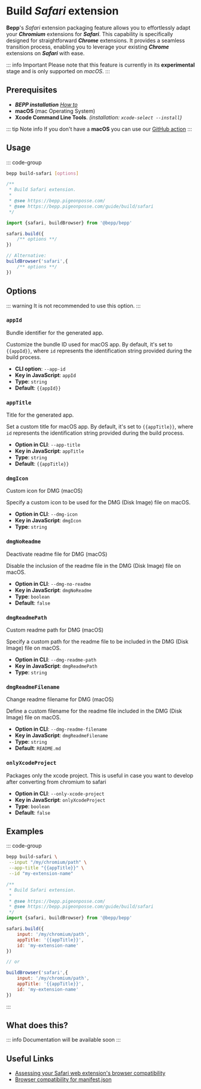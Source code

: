# Build _Safari_ extension

<script>
 // At the moment it is the only way I know for a string with {{}} to be rendered with vitepress
 const appTitle = '{{id}} (Safari extension)'
 const appId = 'com.bepp.{{id}}'
</script>

**Bepp**'s _Safari_ extension packaging feature allows you to effortlessly adapt your **_Chromium_** extensions for **_Safari_**. This capability is specifically designed for straightforward **_Chrome_** extensions. It provides a seamless transition process, enabling you to leverage your existing **_Chrome_** extensions on **_Safari_** with ease.

::: info Important
Please note that this feature is currently in its **experimental** stage and is only supported on _macOS_.
:::

## Prerequisites

- **__BEPP_ installation_** [_How to_](/guide/getting-started#installation)
- **macOS** (mac Operating System)
- **Xcode Command Line Tools**. _(installation: `xcode-select --install`)_

::: tip Note
info If you don't have a **macOS** you can use our [GitHub action](/guide/gh-action)
:::

## Usage

::: code-group

```bash
bepp build-safari [options]
```

```js
/**
 * Build Safari extension.
 * 
 * @see https://bepp.pigeonposse.com/
 * @see https://bepp.pigeonposse.com/guide/build/safari
 */

import {safari, buildBrowser} from '@bepp/bepp'

safari.build({
    /** options **/
})

// Alternative:
buildBrowser('safari',{
    /** options **/
})
```

## Options

<!--@include: ../../partials/build-browser-chromium-input.md-->
<!--@include: ../../partials/build-browser-chromium-input-2.md-->
::: warning
It is not recommended to use this option.
:::

<!--@include: ../../partials/build-browser-shared.md-->

### `appId`

Bundle identifier for the generated app.

Customize the bundle ID used for macOS app. By default, it's set to `{{appId}}`, where `id` represents the identification string provided during the build process.

- **CLI option**: `--app-id`
- **Key in JavaScript**: `appId`
- **Type**: `string`
- **Default**: `{{appId}}`

### `appTitle`

Title for the generated app.

Set a custom title for macOS app. By default, it's set to `{{appTitle}}`, where `id` represents the identification string provided during the build process.

- **Option in CLI**: `--app-title`
- **Key in JavaScript**: `appTitle`
- **Type**: `string`
- **Default**: `{{appTitle}}`

### `dmgIcon`

Custom icon for DMG (macOS)

Specify a custom icon to be used for the DMG (Disk Image) file on macOS.

- **Option in CLI**: `--dmg-icon`
- **Key in JavaScript**: `dmgIcon`
- **Type**: `string`

### `dmgNoReadme`

Deactivate readme file for DMG (macOS)

Disable the inclusion of the readme file in the DMG (Disk Image) file on macOS.

- **Option in CLI**: `--dmg-no-readme`
- **Key in JavaScript**: `dmgNoReadme`
- **Type**: `boolean`
- **Default**: `false`

### `dmgReadmePath`

Custom readme path for DMG (macOS)

Specify a custom path for the readme file to be included in the DMG (Disk Image) file on macOS.

- **Option in CLI**: `--dmg-readme-path`
- **Key in JavaScript**: `dmgReadmePath`
- **Type**: `string`

### `dmgReadmeFilename`

Change readme filename for DMG (macOS)

Define a custom filename for the readme file included in the DMG (Disk Image) file on macOS.

- **Option in CLI**: `--dmg-readme-filename`
- **Key in JavaScript**: `dmgReadmeFilename`
- **Type**: `string`
- **Default**: `README.md`

### `onlyXcodeProject`

Packages only the xcode project.
This is useful in case you want to develop after converting from chromium to safari

- **Option in CLI**: `--only-xcode-project`
- **Key in JavaScript**: `onlyXcodeProject`
- **Type**: `boolean`
- **Default**: `false`

<!--@include: ../../partials/options-shared.md-->

## Examples

::: code-group

```bash
bepp build-safari \
 --input "/my/chromium/path" \
 --app-title "{{appTitle}}" \
 --id "my-extension-name"
```

```js
/**
 * Build Safari extension.
 * 
 * @see https://bepp.pigeonposse.com/
 * @see https://bepp.pigeonposse.com/guide/build/safari
 */
import {safari, buildBrowser} from '@bepp/bepp'

safari.build({
    input: '/my/chromium/path',
    appTitle: '{{appTitle}}',
    id: 'my-extension-name'
})

// or

buildBrowser('safari',{
    input: '/my/chromium/path',
    appTitle: '{{appTitle}}',
    id: 'my-extension-name'
})
```

:::

## What does this?

::: info Documentation will be available soon
:::

## Useful Links

- [Assessing your Safari web extension's browser compatibility](https://developer.apple.com/documentation/safariservices/safari_web_extensions/assessing_your_safari_web_extension_s_browser_compatibility)
- [Browser compatibility for manifest.json](https://developer.mozilla.org/en-US/docs/Mozilla/Add-ons/WebExtensions/Browser_compatibility_for_manifest.json)
